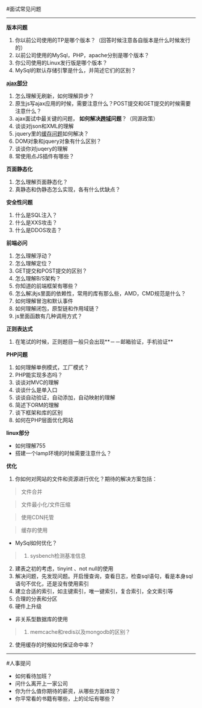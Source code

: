 #面试常见问题
*****
**版本问题**

1.  你以前公司使用的TP是哪个版本？（回答时候注意各自版本是什么时候发行的）
2. 以前公司使用的MySql，PHP，apache分别是哪个版本？
3. 你公司使用的Linux发行版是哪个版本？
4. MySql的默认存储引擎是什么，并简述它们的区别？

**[ajax部分](http://blog.csdn.net/chenmoquan/article/details/38560649)**

1. 怎么理解无刷新，如何理解异步？
2. 原生js写ajax应用的时候，需要注意什么？POST提交和GET提交的时候需要注意什么？
3. ajax面试中最关键的问题， **如何解决[跨域](http://bluelzx.iteye.com/blog/641012)问题**？（同源政策）
4. 谈谈对json和XML的理解
5. jquery里的[缓存问题](http://www.mianwww.com/html/2012/02/13486.html)如何解决？
6. DOM对象和jquery对象有什么区别？
7. 谈谈你对juqery的理解
8. 常使用点JS插件有哪些？

**页面静态化**

1. 怎么理解页面静态化？
2. 真静态和伪静态怎么实现，各有什么优缺点？


**安全性问题**

1. 什么是SQL注入？
2. 什么是XXS攻击？
3. 什么是DDOS攻击？ 

**前端必问**

1. 怎么理解浮动？
2. 怎么理解定位？
3. GET提交和POST提交的区别？
4. 怎么理解B/S架构？
5. 你知道的前端框架有哪些？
6. 怎么解决js里面的依赖性，常用的库有那么些，AMD，CMD规范是什么？
7. 如何理解冒泡和默认事件
8. 如何理解闭包，原型链和作用域链？
9. js里面函数有几种调用方式？

**正则表达式**

1. 在笔试的时候，正则题目一般只会出现**－－邮箱验证，手机验证**

**PHP问题**

1. 如何理解单例模式，工厂模式？
2. PHP能实现多态吗？
3. 谈谈对MVC的理解
4. 谈谈什么是单入口
5. 谈谈自动验证，自动添加，自动映射的理解
6. 简述下ORM的理解
7. 谈下框架和库的区别
8. 如何在PHP层面优化网站

**linux部分**
	
+ 如何理解755
+ 搭建一个lamp环境的时候需要注意什么？

**优化**

1. 你如何对网站的文件和资源进行优化？期待的解决方案包括：

>文件合并

>文件最小化/文件压缩

>使用CDN托管

>缓存的使用

+  MySql如何优化？

>1. sysbench检测基准信息
2.  建表之初的考虑，tinyint 、not null的使用
3. 解决问题，先发现问题。开启慢查询，查看日志，检查sql语句，看是本身sql语句不优化，还是没有使用索引
4. 建立合适的索引，如主键索引，唯一键索引，复合索引，全文索引等
5. 合理的分表和分区
6. 硬件上升级

+ 非关系型数据库的使用

>1. memcache和redis以及mongodb的区别？
2. 使用缓存的时候如何保证命中率？

 ****

#人事提问

+  如何看待加班？
+ 问什么离开上一家公司
+ 你为什么值你期待的薪资，从哪些方面体现？
+ 你平常看的书籍有哪些，上的论坛有哪些？
